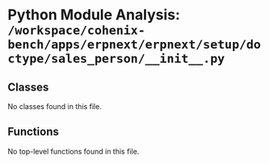 # Python Module Analysis: `/workspace/cohenix-bench/apps/erpnext/erpnext/setup/doctype/sales_person/__init__.py`

## Classes

No classes found in this file.


## Functions

No top-level functions found in this file.
